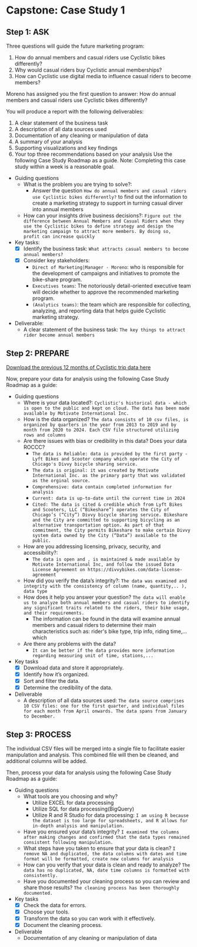 # Capstone: Case Study 1

## Step 1: ASK

Three questions will guide the future marketing program:

1. How do annual members and casual riders use Cyclistic bikes differently?
2. Why would casual riders buy Cyclistic annual memberships?
3. How can Cyclistic use digital media to influence casual riders to become members?

Moreno has assigned you the first question to answer: How do annual members and casual
riders use Cyclistic bikes differently?

You will produce a report with the following deliverables:

1. A clear statement of the business task
2. A description of all data sources used
3. Documentation of any cleaning or manipulation of data
4. A summary of your analysis
5. Supporting visualizations and key findings
6. Your top three recommendations based on your analysis
Use the following Case Study Roadmap as a guide. Note: Completing this case study within a
week is a reasonable goal.

- Guiding questions
  - What is the problem you are trying to solve?:
    - Answer the question `How do annual members and casual riders use Cyclistic bikes differently?` to find out the information to create a marketing strategy to support in turning casual dirver into annual members
  - How can your insights drive business decisions?: `Figure out the difference between Annual Members and Casual Riders when they use the Cyclistic bikes to define strategy and design the marketing campaign to attract more members. By doing so,  profit can increase quickly`
- Key tasks:
  - [x] Identify the business task: `What attracts casual members to become annual members?`
  - [x] Consider key stakeholders:
    - `Direct of Marketing|Manager - Moreno`: who is responsible for the development of campaigns and initiatives to promote the bike-share program.
    - `Executives teams`: The notoriously detail-oriented executive team will decide whether to approve the recommended marketing program.
    - `(Analytics teams)`: the team which are responsible for collecting, analyzing, and reporting data that helps guide Cyclistic marketing strategy.
- Deliverable:
  - A clear statement of the business task: `The key things to attract rider become annual members`

## Step 2: PREPARE

[Download the previous 12 months of Cyclistic trip data here](https://divvy-tripdata.s3.amazonaws.com/index.html)

Now, prepare your data for analysis using the following Case Study Roadmap as a guide:

- Guiding questions
  - Where is your data located?: `Cyclistic's historical data - which is open to the public and kept on cloud. The data has been made available by Motivate International Inc.`
  - How is the data organized? `The data consists of 10 csv files, is organized by quarters in the year from 2013 to 2019 and by month from 2020 to 2024. Each CSV file structured utilizing rows and columns`
  - Are there issues with bias or credibility in this data? Does your data ROCCC?
    - `The data is Reliable: data is provided by the first party - Lyft Bikes and Scooter company which operate the City of Chicago's Divvy bicycle sharing service.`
    - `The data is original: it was created by Motivate International Inc. as the primary party that was validated as the orginal source.`
    - `Comprehensive: data contain completed information for analysis`
    - `Current: data is up-to-date until the current time in 2024`
    - `Cited: The data is cited & credible which from Lyft Bikes and Scooters, LLC (“Bikeshare”) operates the City of Chicago’s (“City”) Divvy bicycle sharing service. Bikeshare and the City are committed to supporting bicycling as an alternative transportation option. As part of that commitment, the City permits Bikeshare to make certain Divvy system data owned by the City (“Data”) available to the public.`
  - How are you addressing licensing, privacy, security, and accessibility?:
    - `The data is open and , is maintained & made available by Motivate International Inc, and follow the issued Data License Agreement on https://divvybikes.com/data-license-agreement`
  - How did you verify the data’s integrity?: `The data was examined and integrity with the consistency of column (name, quantity,.. ), data type`
  - How does it help you answer your question? `The data will enable us to analyze both annual members and casual riders to identify any significant traits related to the riders, their bike usage, and their requirements.`
    - The information can be found in the data will examine annual members and casual riders to determine their main characteristics such as: rider's bike type, trip info, riding time,... which
  - Are there any problems with the data?
    - `It can be better if the data provides more information regarding measuring unit of time, stations,...`
- Key tasks
  - [x] Download data and store it appropriately.
  - [x] Identify how it’s organized.
  - [x] Sort and filter the data.
  - [x] Determine the credibility of the data.
- Deliverable
  - A description of all data sources used: `The data source comprises 10 CSV files: one for the first quarter, and individual files for each month from April onwards. The data spans from January to December.`

## Step 3: PROCESS

The individual CSV files will be merged into a single file to facilitate easier manipulation and analysis. This combined file will then be cleaned, and additional columns will be added.

Then, process your data for analysis using the following Case Study Roadmap as a guide:

- Guiding questions
  - What tools are you choosing and why?
    - Utilize EXCEL for data processing
    - Utilize SQL for data processing(BigQuery)
    - Utilize R and R Studio for data processing: `I am using R because the dataset is too large for spreadsheets, and R allows for in-depth analysis and manipulation.`
  - Have you ensured your data’s integrity? `I examined the columns after making changes and confirmed that the data types remained consistent following manipulation.`
  - What steps have you taken to ensure that your data is clean? `I remove NA and duplicated, the data columns with dates and time format will be formatted, create new columns for analysis`
  - How can you verify that your data is clean and ready to analyze? `The data has no duplicated, NA, date time columns is formatted with consistently.`
  - Have you documented your cleaning process so you can review and share those results? `The cleaning process has been thoroughly documented.`
- Key tasks
  - [x] Check the data for errors.
  - [x] Choose your tools.
  - [x] Transform the data so you can work with it effectively.
  - [x] Document the cleaning process.
- Deliverable
  - Documentation of any cleaning or manipulation of data
